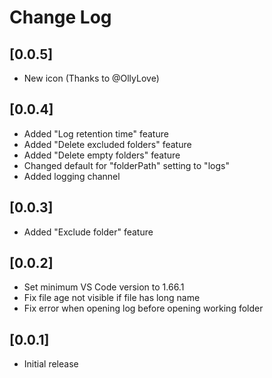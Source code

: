 # Change Log


## [0.0.5]

- New icon (Thanks to @OllyLove)

## [0.0.4]

- Added "Log retention time" feature
- Added "Delete excluded folders" feature
- Added "Delete empty folders" feature
- Changed default for "folderPath" setting to "logs"
- Added logging channel

## [0.0.3]

- Added "Exclude folder" feature 

## [0.0.2]

- Set minimum VS Code version to 1.66.1
- Fix file age not visible if file has long name
- Fix error when opening log before opening working folder

## [0.0.1]

- Initial release